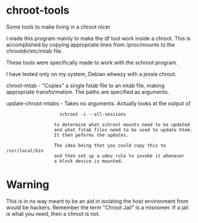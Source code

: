chroot-tools
============

Some tools to make living in a chroot nicer

I made this program mainly to make the df tool work inside a chroot.
This is accomplished by copying appropriate lines from /proc/mounts to 
the chrootdir/etc/mtab file.


These tools were specifically made to work with the schroot program.

I have tested only on my system, Debian wheezy with a jessie chroot.


chroot-mtab - "Copies" a single fstab file to an mtab file, making appropriate
              transformation.  The paths are specified as arguments.
              
              
update-chroot-mtabs - Takes no arguments. Actually looks at the output of

                        schroot -i --all-sessions
                        
                      to determine what schroot mounts need to be updated
                      and what fstab files need to be used to update htem.
                      It then peforms the updates. 
                      
                      The idea being that you could copy this to /usr/local/bin
                      and then set up a udev rule to invoke it whenever 
                      a block device is mounted.
                      
                      
Warning
=======
This is in no way meant to be an aid in isolating the host environment 
from would be hackers.  Remember the term "Chroot Jail" is a misnomer. If a
jail is what you need, then a chroot is not.

